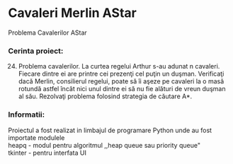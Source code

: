 # Cavaleri Merlin AStar
Problema Cavalerilor AStar

### Cerinta proiect:

24. Problema cavalerilor. La curtea regelui Arthur s-au adunat n cavaleri. Fiecare dintre
ei are printre cei prezenţi cel puţin un duşman. Verificaţi dacă Merlin, consilierul
regelui, poate să îi aşeze pe cavaleri la o masă rotundă astfel încât nici unul dintre ei
să nu fie alături de vreun duşman al său.
Rezolvaţi problema folosind strategia de căutare A*.

### Informatii:

Proiectul a fost realizat in limbajul de programare Python unde au fost importate modulele <br/>
heapq - modul pentru algoritmul ,,heap queue sau priority queue" <br/>
tkinter - pentru interfata UI <br/>


